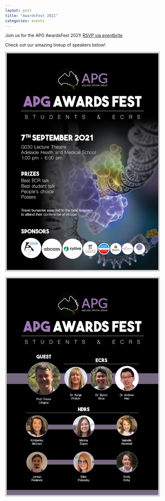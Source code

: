 ```yaml
---
layout: post
title: "AwardsFest 2021"
categories: events
---
```


Join us for the APG AwardsFest 2021! [RSVP via eventbrite](https://www.eventbrite.com.au/e/apg-awardsfest-2021-tickets-168046199707)

Check out our amazing lineup of speakers below!

![](assets/images/2021_awardsfest.jpg)

![](assets/images/2021_awardsfestSpeakers.jpg)
